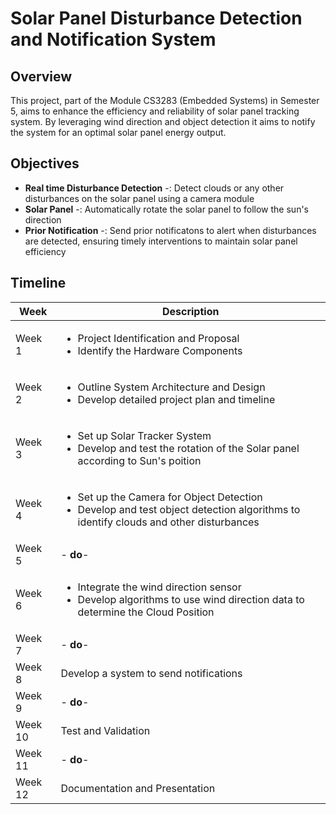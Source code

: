 # Solar Panel Disturbance Detection and Notification System

## Overview

This project, part of the Module CS3283 (Embedded Systems) in Semester 5, aims to enhance the efficiency and reliability of solar panel tracking system. By leveraging wind direction and object detection it aims to notify the system for an optimal solar panel energy output. 

## Objectives

- **Real time Disturbance Detection** -: Detect clouds or any other disturbances on the solar panel using a camera module
- **Solar Panel** -: Automatically rotate the solar panel to follow the sun's direction
- **Prior Notification** -: Send prior notificatons to alert when disturbances are detected, ensuring timely interventions to maintain solar panel efficiency

## Timeline

| Week | Description |
| ----------- | ----------- |
| Week 1 | <ul><li> Project Identification and Proposal</li><li> Identify the Hardware Components</li></ul> |
| Week 2 | <ul><li> Outline System Architecture and Design </li><li> Develop detailed project plan and timeline</li></ul>  |
| Week 3 | <ul><li> Set up Solar Tracker System </li><li> Develop and test the rotation of the Solar panel according to Sun's poition </li></ul>  |
| Week 4 | <ul><li> Set up the Camera for Object Detection </li><li> Develop and test object detection algorithms to identify clouds and other disturbances </li></ul>  |
| Week 5 | - **do**-  |
| Week 6 | <ul><li> Integrate the wind direction sensor </li><li> Develop algorithms to use wind direction data to determine the Cloud Position </li></ul>  |
| Week 7 | - **do**-  |
| Week 8 |Develop a system to send notifications |
| Week 9 | - **do**-  |
| Week 10 |Test and Validation |
| Week 11 | - **do**-  |
| Week 12 |Documentation and Presentation |



